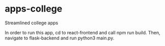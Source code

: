 # apps-college
Streamlined college apps

In order to run this app, cd to react-frontend and call npm run build.
Then, navigate to flask-backend and run python3 main.py.
